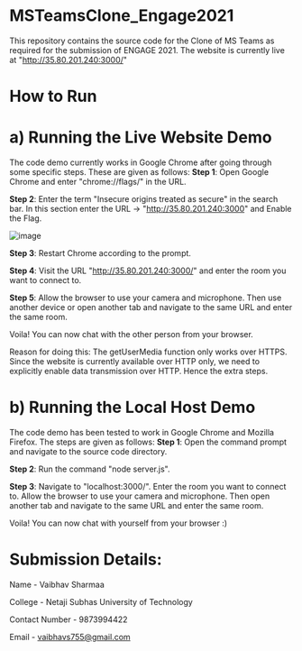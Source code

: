 # MSTeamsClone_Engage2021
This repository contains the source code for the Clone of MS Teams as required for the submission of ENGAGE 2021. 
The website is currently live at "http://35.80.201.240:3000/"

# How to Run
# a) Running the Live Website Demo
The code demo currently works in Google Chrome after going through some specific steps. These are given as follows:
**Step 1**: Open Google Chrome and enter "chrome://flags/" in the URL. 

**Step 2**: Enter the term "Insecure origins treated as secure" in the search bar. In this section enter the URL -> "http://35.80.201.240:3000" and Enable the Flag.

![image](https://user-images.githubusercontent.com/62774848/125496222-e211bfcc-1f84-4ffb-9f71-9b1be67712c0.png)

**Step 3**: Restart Chrome according to the prompt.

**Step 4**: Visit the URL "http://35.80.201.240:3000/" and enter the room you want to connect to. 

**Step 5**: Allow the browser to use your camera and microphone. Then use another device or open another tab and navigate to the same URL and enter the same room.

Voila! You can now chat with the other person from your browser.

Reason for doing this: The getUserMedia function only works over HTTPS. Since the website is currently available over HTTP only, we need to explicitly enable data transmission over HTTP. Hence the extra steps.


# b) Running the Local Host Demo
The code demo has been tested to work in Google Chrome and Mozilla Firefox. The steps are given as follows:
**Step 1**: Open the command prompt and navigate to the source code directory. 

**Step 2**: Run the command "node server.js". 

**Step 3**: Navigate to "localhost:3000/". Enter the room you want to connect to. Allow the browser to use your camera and microphone. Then open another tab and navigate to the same URL and enter the same room.

Voila! You can now chat with yourself from your browser :)




# Submission Details:
Name - Vaibhav Sharmaa

College - Netaji Subhas University of Technology

Contact Number - 9873994422

Email - vaibhavs755@gmail.com
